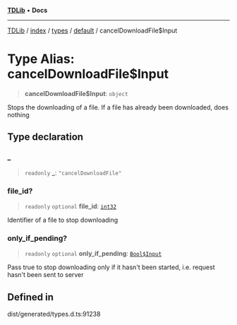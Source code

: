 [**TDLib**](../../../../../../README.md) • **Docs**

***

[TDLib](../../../../../../modules.md) / [index](../../../../../README.md) / [types](../../../README.md) / [default](../README.md) / cancelDownloadFile$Input

# Type Alias: cancelDownloadFile$Input

> **cancelDownloadFile$Input**: `object`

Stops the downloading of a file. If a file has already been downloaded, does nothing

## Type declaration

### \_

> `readonly` **\_**: `"cancelDownloadFile"`

### file\_id?

> `readonly` `optional` **file\_id**: [`int32`](int32.md)

Identifier of a file to stop downloading

### only\_if\_pending?

> `readonly` `optional` **only\_if\_pending**: [`Bool$Input`](Bool$Input.md)

Pass true to stop downloading only if it hasn't been started, i.e. request hasn't been sent to server

## Defined in

dist/generated/types.d.ts:91238
